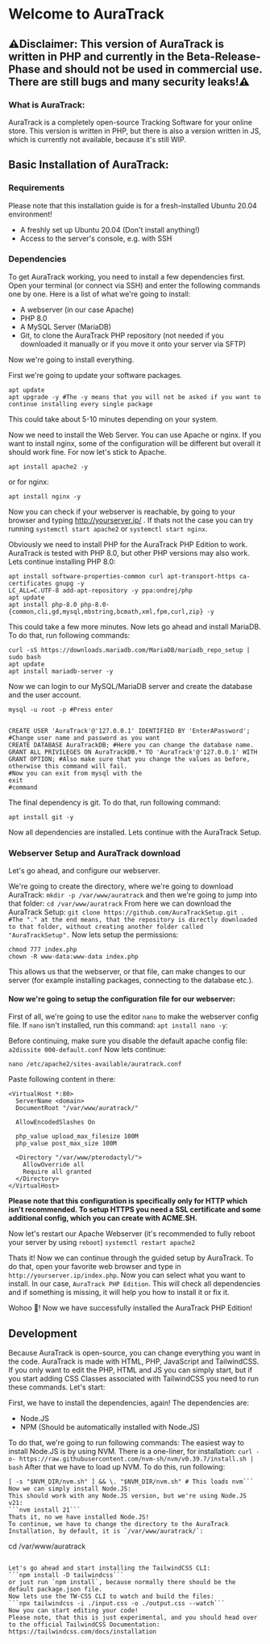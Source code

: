 # Welcome to AuraTrack

## ⚠️Disclaimer: This version of AuraTrack is written in PHP and currently in the Beta-Release-Phase and should not be used in commercial use. There are still bugs and many security leaks!⚠️

### What is AuraTrack:
AuraTrack is a completely open-source Tracking Software for your online store. This version is written in PHP, but there is also a version written in JS, which is currently not available, because it's still WIP.


## Basic Installation of AuraTrack:
### Requirements
Please note that this installation guide is for a fresh-installed Ubuntu 20.04 environment!

- A freshly set up Ubuntu 20.04 (Don't install anything!)
- Access to the server's console, e.g. with SSH

### Dependencies
To get AuraTrack working, you need to install a few dependencies first. Open your terminal (or connect via SSH) and enter the following commands one by one.
Here is a list of what we're going to install:
- A webserver (in our case Apache)
- PHP 8.0
- A MySQL Server (MariaDB)
- Git, to clone the AuraTrack PHP repository (not needed if you downloaded it manually or if you move it onto your server via SFTP)

Now we're going to install everything.

First we're going to update your software packages.

```
apt update 
apt upgrade -y #The -y means that you will not be asked if you want to continue installing every single package
```
This could take about 5-10 minutes depending on your system.

Now we need to install the Web Server.
You can use Apache or nginx. If you want to install nginx, some of the configuration will be different but overall it should work fine. For now let's stick to Apache.

```
apt install apache2 -y
```
or for nginx:
```
apt install nginx -y
```

Now you can check if your webserver is reachable, by going to your browser and typing http://yourserver.ip/ .
If thats not the case you can try running `systemctl start apache2` or `systemctl start nginx`. 


Obviously we need to install PHP for the AuraTrack PHP Edition to work. AuraTrack is tested with PHP 8.0, but other PHP versions may also work. Lets continue installing PHP 8.0:

```
apt install software-properties-common curl apt-transport-https ca-certificates gnupg -y
LC_ALL=C.UTF-8 add-apt-repository -y ppa:ondrej/php
apt update
apt install php-8.0 php-8.0-{common,cli,gd,mysql,mbstring,bcmath,xml,fpm,curl,zip} -y
```

This could take a few more minutes.
Now lets go ahead and install MariaDB. To do that, run following commands:
```
curl -sS https://downloads.mariadb.com/MariaDB/mariadb_repo_setup | sudo bash
apt update
apt install mariadb-server -y
```

Now we can login to our MySQL/MariaDB server and create the database and the user account.
```
mysql -u root -p #Press enter


CREATE USER 'AuraTrack'@'127.0.0.1' IDENTIFIED BY 'EnterAPassword'; #Change user name and password as you want
CREATE DATABASE AuraTrackDB; #Here you can change the database name.
GRANT ALL PRIVILEGES ON AuraTrackDB.* TO 'AuraTrack'@'127.0.0.1' WITH GRANT OPTION; #Also make sure that you change the values as before, otherwise this command will fail.
#Now you can exit from mysql with the
exit
#command
```

The final dependency is git. To do that, run following command:
```
apt install git -y
```
Now all dependencies are installed. Lets continue with the AuraTrack Setup.


### Webserver Setup and AuraTrack download
Let's go ahead, and configure our webserver.

We're going to create the directory, where we're going to download AuraTrack:
```mkdir -p /var/www/auratrack```
and then we're going to jump into that folder:
```cd /var/www/auratrack```
From here we can download the AuraTrack Setup:
```git clone https://github.com/AuraTrackSetup.git . #The "." at the end means, that the repository is directly downloaded to that folder, without creating another folder called "AuraTrackSetup".```
Now lets setup the permissions:
```
chmod 777 index.php
chown -R www-data:www-data index.php
```
This allows us that the webserver, or that file, can make changes to our server (for example installing packages, connecting to the database etc.). 

#### Now we're going to setup the configuration file for our webserver:
First of all, we're going to use the editor `nano` to make the webserver config file. If `nano` isn't installed, run this command: `apt install nano -y`:

Before continuing, make sure you disable the default apache config file:
`a2dissite 000-default.conf`
Now lets continue:
```
nano /etc/apache2/sites-available/auratrack.conf
```
Paste following content in there:
```
<VirtualHost *:80>
  ServerName <domain>
  DocumentRoot "/var/www/auratrack/"
  
  AllowEncodedSlashes On
  
  php_value upload_max_filesize 100M
  php_value post_max_size 100M
  
  <Directory "/var/www/pterodactyl/">
    AllowOverride all
    Require all granted
  </Directory>
</VirtualHost>
```
**Please note that this configuration is specifically only for HTTP which isn't recommended. To setup HTTPS you need a SSL certificate and some additional config, which you can create with ACME.SH.**

Now let's restart our Apache Webserver (it's recommended to fully reboot your server by using `reboot`)
```systemctl restart apache2```

Thats it! Now we can continue through the guided setup by AuraTrack.
To do that, open your favorite web browser and type in `http://yourserver.ip/index.php`. Now you can select what you want to install. In our case, `AuraTrack PHP Edition`. This will check all dependencies and if something is missing, it will help you how to install it or fix it.


Wohoo 🎉! Now we have successfully installed the AuraTrack PHP Edition!



## Development
Because AuraTrack is open-source, you can change everything you want in the code. AuraTrack is made with HTML, PHP, JavaScript and TailwindCSS. If you only want to edit the PHP, HTML and JS you can simply start, but if you start adding CSS Classes associated with TailwindCSS you need to run these commands.
Let's start:

First, we have to install the dependencies, again!
The dependencies are:
- Node.JS
- NPM (Should be automatically installed with Node.JS)

To do that, we're going to run following commands:
The easiest way to install Node.JS is by using NVM. There is a one-liner, for installation:
```curl -o- https://raw.githubusercontent.com/nvm-sh/nvm/v0.39.7/install.sh | bash```
After that we have to load up NVM. To do this, run following:
```export NVM_DIR="$([ -z "${XDG_CONFIG_HOME-}" ] && printf %s "${HOME}/.nvm" || printf %s "${XDG_CONFIG_HOME}/nvm")"
[ -s "$NVM_DIR/nvm.sh" ] && \. "$NVM_DIR/nvm.sh" # This loads nvm```
Now we can simply install Node.JS:
This should work with any Node.JS version, but we're using Node.JS v21:
```nvm install 21```
Thats it, no we have installed Node.JS!
To continue, we have to change the directory to the AuraTrack Installation, by default, it is `/var/www/auratrack/`:
```
cd /var/www/auratrack
```

Let's go ahead and start installing the TailwindCSS CLI:
```npm install -D tailwindcss```
or just run `npm install`, because normally there should be the default package.json file.
Now lets use the TW-CSS CLI to watch and build the files:
```npx tailwindcss -i ./input.css -o ./output.css --watch``` 
Now you can start editing your code!
Please note, that this is just experimental, and you should head over to the official TailwindCSS Documentation: https://tailwindcss.com/docs/installation

